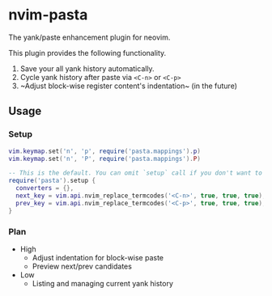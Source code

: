 # nvim-pasta

The yank/paste enhancement plugin for neovim.

This plugin provides the following functionality.

1. Save your all yank history automatically.
2. Cycle yank history after paste via `<C-n>` or `<C-p>` 
3. ~Adjust block-wise register content's indentation~ (in the future)

## Usage

### Setup

```lua
vim.keymap.set('n', 'p', require('pasta.mappings').p)
vim.keymap.set('n', 'P', require('pasta.mappings').P)

-- This is the default. You can omit `setup` call if you don't want to change this. 
require('pasta').setup {
  converters = {},
  next_key = vim.api.nvim_replace_termcodes('<C-n>', true, true, true),
  prev_key = vim.api.nvim_replace_termcodes('<C-p>', true, true, true),
}
```

### Plan

- High
    - Adjust indentation for block-wise paste
    - Preview next/prev candidates
- Low
  - Listing and managing current yank history

